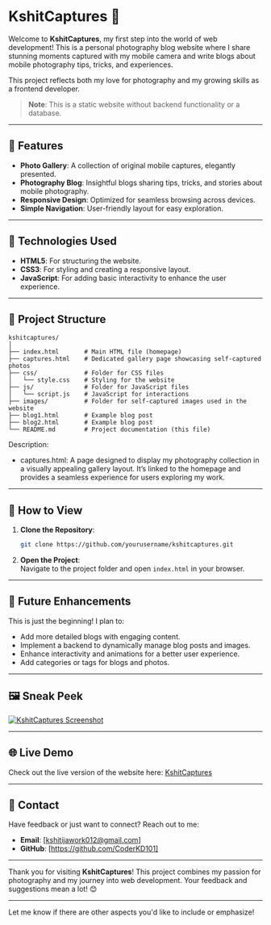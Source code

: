 # KshitCaptures 📸  

Welcome to **KshitCaptures**, my first step into the world of web development! This is a personal photography blog website where I share stunning moments captured with my mobile camera and write blogs about mobile photography tips, tricks, and experiences.  

This project reflects both my love for photography and my growing skills as a frontend developer.  

> **Note**: This is a static website without backend functionality or a database.  

---

## 🌟 Features  

- **Photo Gallery**: A collection of original mobile captures, elegantly presented.  
- **Photography Blog**: Insightful blogs sharing tips, tricks, and stories about mobile photography.  
- **Responsive Design**: Optimized for seamless browsing across devices.  
- **Simple Navigation**: User-friendly layout for easy exploration.  

---

## 🔧 Technologies Used  

- **HTML5**: For structuring the website.  
- **CSS3**: For styling and creating a responsive layout.  
- **JavaScript**: For adding basic interactivity to enhance the user experience.  

---

## 📂 Project Structure  

```
kshitcaptures/  
│  
├── index.html       # Main HTML file (homepage)  
├── captures.html    # Dedicated gallery page showcasing self-captured photos  
├── css/             # Folder for CSS files  
│   └── style.css    # Styling for the website  
├── js/              # Folder for JavaScript files  
│   └── script.js    # JavaScript for interactions  
├── images/          # Folder for self-captured images used in the website  
├── blog1.html       # Example blog post  
├── blog2.html       # Example blog post  
└── README.md        # Project documentation (this file)
```  
Description:
 - captures.html: A page designed to display my photography collection in a visually appealing gallery layout. It’s linked to the homepage and provides a seamless experience for users exploring my work.
---

## 🚀 How to View  

1. **Clone the Repository**:  
   ```bash  
   git clone https://github.com/yourusername/kshitcaptures.git  
   ```  
2. **Open the Project**:  
   Navigate to the project folder and open `index.html` in your browser.  

---

## 🎯 Future Enhancements  

This is just the beginning! I plan to:  
- Add more detailed blogs with engaging content.  
- Implement a backend to dynamically manage blog posts and images.  
- Enhance interactivity and animations for a better user experience.  
- Add categories or tags for blogs and photos.  

---

## 🖼️ Sneak Peek  

[![KshitCaptures Screenshot](assets/website-preview.jpg")](https://kshitcaptures.netlify.app/)  
 

---

## 🌐 Live Demo  

Check out the live version of the website here: [KshitCaptures](https://kshitcaptures.netlify.app/)  

---

## 📧 Contact  

Have feedback or just want to connect? Reach out to me:  
- **Email**: [kshitijawork012@gmail.com]  
- **GitHub**: [https://github.com/CoderKD101]    

---

Thank you for visiting **KshitCaptures**! This project combines my passion for photography and my journey into web development. Your feedback and suggestions mean a lot! 😊  

---  

Let me know if there are other aspects you'd like to include or emphasize!
